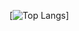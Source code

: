 
[![Top Langs](https://github-readme-stats.vercel.app/api/top-langs/?username=sanderkaupang&layout=compact)]

<!---
sanderkaupang/sanderkaupang is a ✨ special ✨ repository because its `README.md` (this file) appears on your GitHub profile.
You can click the Preview link to take a look at your changes.
--->
